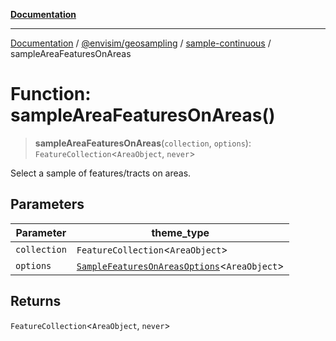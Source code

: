 [**Documentation**](../../../../README.md)

---

[Documentation](../../../../README.md) / [@envisim/geosampling](../../README.md) / [sample-continuous](../README.md) / sampleAreaFeaturesOnAreas

# Function: sampleAreaFeaturesOnAreas()

> **sampleAreaFeaturesOnAreas**(`collection`, `options`): `FeatureCollection`\<`AreaObject`, `never`\>

Select a sample of features/tracts on areas.

## Parameters

| Parameter    | theme_type                                                                                      |
| ------------ | ----------------------------------------------------------------------------------------------- |
| `collection` | `FeatureCollection`\<`AreaObject`\>                                                             |
| `options`    | [`SampleFeaturesOnAreasOptions`](../interfaces/SampleFeaturesOnAreasOptions.md)\<`AreaObject`\> |

## Returns

`FeatureCollection`\<`AreaObject`, `never`\>
